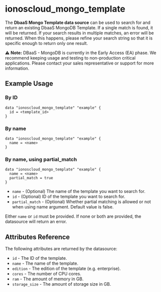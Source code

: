 # ionoscloud_mongo_template

The **DbaaS Mongo Template data source** can be used to search for and return an existing DbaaS MongoDB Template.
If a single match is found, it will be returned. If your search results in multiple matches, an error will be returned.
When this happens, please refine your search string so that it is specific enough to return only one result.

⚠️ **Note:** DBaaS - MongoDB is currently in the Early Access (EA) phase. We recommend keeping usage and testing to non-production critical applications.
Please contact your sales representative or support for more information.

## Example Usage

### By ID
```hcl
data "ionoscloud_mongo_template" "example" {
  id = <template_id>
}
```
### By name

```hcl
data "ionoscloud_mongo_template" "example" {
  name = <name>
}
```

### By name, using partial_match

```hcl
data "ionoscloud_mongo_template" "example" {
  name = <name>
  partial_match = true
}
```

* `name` - (Optional) The name of the template you want to search for.
* `id` - (Optional) ID of the template you want to search for.
* `partial_match` - (Optional) Whether partial matching is allowed or not when using name argument. Default value is false.

Either `name` or `id` must be provided. If none or both are provided, the datasource will return an error.

## Attributes Reference

The following attributes are returned by the datasource:

* `id` - The ID of the template.
* `name` - The name of the template.
* `edition` - The edition of the template (e.g. enterprise).
* `cores` - The number of CPU cores.
* `ram` - The amount of memory in GB.
* `storage_size` - The amount of storage size in GB.